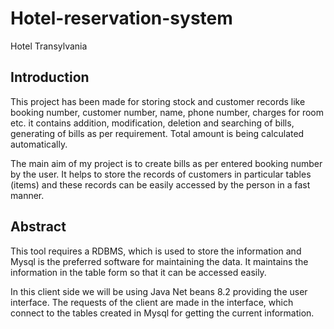 # Hotel-reservation-system
Hotel Transylvania

## Introduction
This project has been made for storing stock and customer records like booking number, customer number, name, phone number, charges for room etc. it contains addition,
modification, deletion and searching of bills, generating of bills as per requirement. Total amount is being calculated automatically.

The main aim of my project is to create bills as per entered booking number by the user. It helps to store the records of customers in particular tables (items) and
these records can be easily accessed by the person in a fast manner.

## Abstract
This tool requires a RDBMS, which is used to store the information and Mysql is the preferred software for maintaining the data. It maintains the information in the table form so that it can be accessed easily.

In this client side we will be using Java Net beans 8.2 providing the user interface. The requests of the client are made in the interface, which connect to the tables created in Mysql for getting the current  information.

